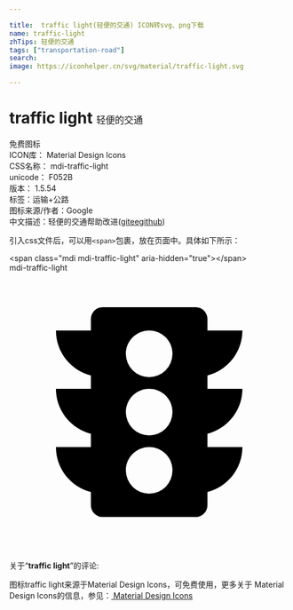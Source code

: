 ```yaml
---

title:  traffic light(轻便的交通) ICON转svg、png下载
name: traffic-light
zhTips: 轻便的交通
tags: ["transportation-road"]
search: 
image: https://iconhelper.cn/svg/material/traffic-light.svg

---
```


# traffic light  <small style="font-size: 60%;font-weight: 100">轻便的交通</small>


<div class="detail-page">
<p>
<span><span class="badge-success badge">免费图标</span> </span>
<br/>
<span>
ICON库：
<span class="badge-secondary badge">Material Design Icons</span> 
</span>
<br/>
<span>
CSS名称：
<span class="badge-secondary badge">mdi-traffic-light</span> 
</span>
<br/>
<span>
unicode：
<span class="badge-secondary badge">F052B</span> 
<copy-btn content='F052B' btn-title=""></copy-btn>
<copy-btn :content='String.fromCodePoint(parseInt("F052B", 16))' btn-title="复制U"></copy-btn>
</span>
<br/>
<span>
版本：
<span class="badge-secondary badge">1.5.54</span> 
</span><br/><span>标签：<span class="badge-light badge"><router-link to="/tags/transportation-road.html">运输+公路</router-link></span></span>
<br/>
<span>图标来源/作者：<span class="badge-light badge">Google</span></span> 
<br/>
<span class="zh-detail">中文描述：<span class="badge-primary badge">轻便的交通</span><span class="help-link"><span>帮助改进</span>(<a href="https://gitee.com/liuwave/icon-helper/edit/master/json/material/traffic-light.json" target="_blank" rel="noopener noreferrer">gitee</a><a href="https://github.com/liuwave/icon-helper/edit/master/json/material/traffic-light.json" target="_blank" rel="noopener noreferrer">github</a></span>)</span><br/>
</p>
</div>
<div class="alert alert-dark">
  <i class="mdi mdi-traffic-light mdi-48px"></i>
  <i class="mdi mdi-traffic-light mdi-36px"></i>
  <i class="mdi mdi-traffic-light mdi-24px"></i>
  <i class="mdi mdi-traffic-light mdi-18px"></i>
</div>
<div>
  <p>引入css文件后，可以用<code>&lt;span&gt;</code>包裹，放在页面中。具体如下所示：    
  </p>
  <div class="alert alert-primary" style="font-size: 14px">
    &lt;span class="mdi mdi-traffic-light" aria-hidden="true"&gt;&lt;/span&gt;
    <copy-btn content='<span class="mdi mdi-traffic-light" aria-hidden="true"></span>'></copy-btn>
  </div>
  <div class="alert alert-secondary">
    <i class="mdi mdi-traffic-light"
    style="font-size: 24px"
    aria-hidden="true"></i> mdi-traffic-light
    <copy-btn content="mdi-traffic-light" btn-title="复制图标名称"></copy-btn>
  </div>
</div>
<div id="svg" class="svg-wrap">
<svg xmlns="http://www.w3.org/2000/svg" viewBox="0 0 24 24"><path d="M12,9A2,2 0 0,1 10,7C10,5.89 10.9,5 12,5C13.11,5 14,5.89 14,7A2,2 0 0,1 12,9M12,14A2,2 0 0,1 10,12C10,10.89 10.9,10 12,10C13.11,10 14,10.89 14,12A2,2 0 0,1 12,14M12,19A2,2 0 0,1 10,17C10,15.89 10.9,15 12,15C13.11,15 14,15.89 14,17A2,2 0 0,1 12,19M20,10H17V8.86C18.72,8.41 20,6.86 20,5H17V4A1,1 0 0,0 16,3H8A1,1 0 0,0 7,4V5H4C4,6.86 5.28,8.41 7,8.86V10H4C4,11.86 5.28,13.41 7,13.86V15H4C4,16.86 5.28,18.41 7,18.86V20A1,1 0 0,0 8,21H16A1,1 0 0,0 17,20V18.86C18.72,18.41 20,16.86 20,15H17V13.86C18.72,13.41 20,11.86 20,10Z" /></svg>
</div>
<detail full-name='mdi-traffic-light'></detail>
<div class="icon-detail__container">
<p>关于“<b>traffic light</b>”的评论:</p>
</div>
<Vssue title="关于“traffic light”的评论" />    
<div><p>图标traffic light来源于Material Design Icons，可免费使用，更多关于 Material Design Icons的信息，参见：<a target="_blank" href="https://iconhelper.cn/material.html"> Material Design Icons</a>
</p></div>

